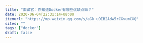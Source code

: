 ```yaml
---
title: "面试官：你知道Docker有哪些优缺点嘛？"
date: 2020-06-04T22:31:14+08:00
itemurl: "https://mp.weixin.qq.com/s/aGk_uOIB2Adw5rCGvumCXQ"
sites: ""
tags: ["docker"]
draft: false
---
```


